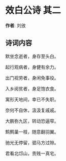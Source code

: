 # 效白公诗  其二

**作者**: 刘攽

## 诗词内容

默坐念逝者，身存至头白。

起行观病者，身健有余力。

出门视劳者，身闲免事役。

入乡阅贫者，身足饱衣食。

寓形天地间，幸已不失职。

奈何不自休，汲汲复戚戚。

大鹏弥九区，转动恐逼窄。

鹪鹩巢一枝，随意翻羽翼。

驰光无停留，驷马方过隙。

君看北邙山，贵贱一真宅。

